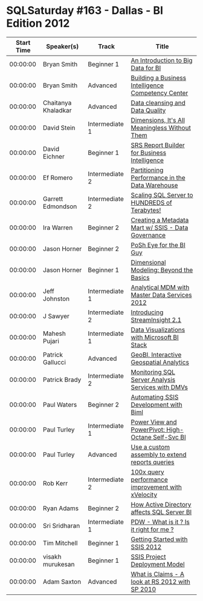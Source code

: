 # SQLSaturday #163 - Dallas - BI Edition 2012
Start Time|Speaker(s)|Track|Title
---|---|---|---
00:00:00|Bryan Smith|Beginner 1|[An Introduction to Big Data for BI](11061.md)
00:00:00|Bryan Smith|Advanced|[Building a Business Intelligence Competency Center](11063.md)
00:00:00|Chaitanya Khaladkar|Advanced|[Data cleansing and Data Quality](11395.md)
00:00:00|David Stein|Intermediate 1|[Dimensions, It's All Meaningless Without Them ](12440.md)
00:00:00|David Eichner|Beginner 1|[SRS Report Builder for Business Intelligence](12751.md)
00:00:00|Ef Romero|Intermediate 2|[Partitioning Performance in the Data Warehouse](13749.md)
00:00:00|Garrett Edmondson|Intermediate 2|[Scaling SQL Server to HUNDREDS of Terabytes!](14408.md)
00:00:00|Ira Warren|Beginner 2|[Creating a Metadata Mart w/ SSIS - Data Governance](15496.md)
00:00:00|Jason Horner|Beginner 2|[ PoSh Eye for the BI Guy](15844.md)
00:00:00|Jason Horner|Beginner 1|[Dimensional Modeling: Beyond the Basics](15845.md)
00:00:00|Jeff Johnston|Intermediate 1|[Analytical MDM with Master Data Services 2012](16868.md)
00:00:00|J Sawyer|Intermediate 2|[Introducing StreamInsight 2.1](17638.md)
00:00:00|Mahesh Pujari|Intermediate 1|[Data Visualizations with Microsoft BI Stack](19389.md)
00:00:00|Patrick Gallucci|Advanced|[GeoBI, Interactive Geospatial Analytics](21757.md)
00:00:00|Patrick Brady|Intermediate 2|[Monitoring SQL Server Analysis Services with DMVs](21767.md)
00:00:00|Paul Waters|Beginner 2|[Automating SSIS Development with Biml](21819.md)
00:00:00|Paul Turley|Intermediate 1|[Power View and PowerPivot: High-Octane Self-Svc BI](21843.md)
00:00:00|Paul Turley|Advanced|[Use a custom assembly to extend reports  queries](21844.md)
00:00:00|Rob Kerr|Intermediate 2|[100x query performance improvement with xVelocity](23069.md)
00:00:00|Ryan Adams|Beginner 2|[How Active Directory affects SQL Server BI](23725.md)
00:00:00|Sri Sridharan|Intermediate 1|[PDW - What is it ? Is it right for me ?](25179.md)
00:00:00|Tim Mitchell|Beginner 1|[Getting Started with SSIS 2012](26613.md)
00:00:00|visakh murukesan|Beginner 1|[SSIS Project Deployment Model](27469.md)
00:00:00|Adam Saxton|Advanced|[What is Claims - A look at RS 2012 with SP 2010](9914.md)
